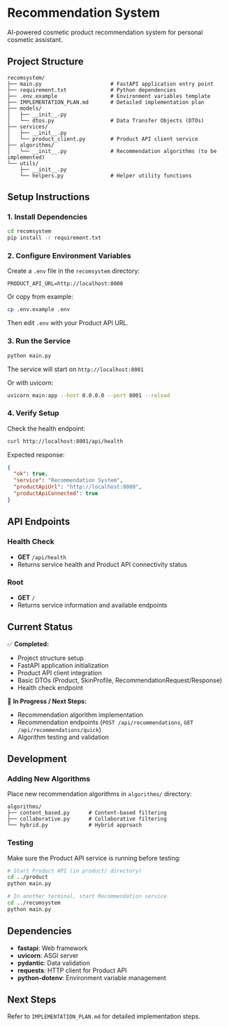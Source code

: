 # Recommendation System

AI-powered cosmetic product recommendation system for personal cosmetic assistant.

## Project Structure

```
recomsystem/
├── main.py                      # FastAPI application entry point
├── requirement.txt              # Python dependencies
├── .env.example                 # Environment variables template
├── IMPLEMENTATION_PLAN.md       # Detailed implementation plan
├── models/
│   ├── __init__.py
│   └── dtos.py                  # Data Transfer Objects (DTOs)
├── services/
│   ├── __init__.py
│   └── product_client.py        # Product API client service
├── algorithms/
│   └── __init__.py              # Recommendation algorithms (to be implemented)
└── utils/
    ├── __init__.py
    └── helpers.py               # Helper utility functions
```

## Setup Instructions

### 1. Install Dependencies

```bash
cd recomsystem
pip install -r requirement.txt
```

### 2. Configure Environment Variables

Create a `.env` file in the `recomsystem` directory:

```env
PRODUCT_API_URL=http://localhost:8000
```

Or copy from example:
```bash
cp .env.example .env
```

Then edit `.env` with your Product API URL.

### 3. Run the Service

```bash
python main.py
```

The service will start on `http://localhost:8001`

Or with uvicorn:
```bash
uvicorn main:app --host 0.0.0.0 --port 8001 --reload
```

### 4. Verify Setup

Check the health endpoint:
```bash
curl http://localhost:8001/api/health
```

Expected response:
```json
{
  "ok": true,
  "service": "Recommendation System",
  "productApiUrl": "http://localhost:8000",
  "productApiConnected": true
}
```

## API Endpoints

### Health Check
- **GET** `/api/health`
- Returns service health and Product API connectivity status

### Root
- **GET** `/`
- Returns service information and available endpoints

## Current Status

✅ **Completed:**
- Project structure setup
- FastAPI application initialization
- Product API client integration
- Basic DTOs (Product, SkinProfile, RecommendationRequest/Response)
- Health check endpoint

🚧 **In Progress / Next Steps:**
- Recommendation algorithm implementation
- Recommendation endpoints (`POST /api/recommendations`, `GET /api/recommendations/quick`)
- Algorithm testing and validation

## Development

### Adding New Algorithms

Place new recommendation algorithms in `algorithms/` directory:

```
algorithms/
├── content_based.py      # Content-based filtering
├── collaborative.py      # Collaborative filtering
└── hybrid.py             # Hybrid approach
```

### Testing

Make sure the Product API service is running before testing:
```bash
# Start Product API (in product/ directory)
cd ../product
python main.py

# In another terminal, start Recommendation service
cd ../recomsystem
python main.py
```

## Dependencies

- **fastapi**: Web framework
- **uvicorn**: ASGI server
- **pydantic**: Data validation
- **requests**: HTTP client for Product API
- **python-dotenv**: Environment variable management

## Next Steps

Refer to `IMPLEMENTATION_PLAN.md` for detailed implementation steps.
